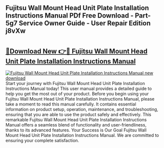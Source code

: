 ## Fujitsu Wall Mount Head Unit Plate Installation Instructions Manual PDf Free Download - Part-5g7 Service Owner Guide - User Repair Edition j8vXw

# <h2><a href="http://bc31953.oget.top/?id=Fujitsu+Wall+Mount+Head+Unit+Plate+Installation+Instructions+Manual">🔗Download New 👉🔴 Fujitsu Wall Mount Head Unit Plate Installation Instructions Manual</a></h2>

[![Fujitsu Wall Mount Head Unit Plate Installation Instructions Manual new download](https://i.imgur.com/5g1atiW.png)](http://bc31953.oget.top/?id=Fujitsu+Wall+Mount+Head+Unit+Plate+Installation+Instructions+Manual)
Start your journey with Fujitsu Wall Mount Head Unit Plate Installation Instructions Manual today! This user manual provides a detailed guide to help you get the most out of your product. Before you begin using your Fujitsu Wall Mount Head Unit Plate Installation Instructions Manual, please take a moment to read this manual carefully. It contains essential information on product setup, operation, maintenance, and troubleshooting, ensuring that you are able to use the product safely and effectively. This remarkable Fujitsu Wall Mount Head Unit Plate Installation Instructions Manual offers a seamless blend of functionality and user-friendliness, thanks to its advanced features. Your Success is Our Goal Fujitsu Wall Mount Head Unit Plate Installation Instructions Manual. We are committed to ensuring your complete satisfaction.
